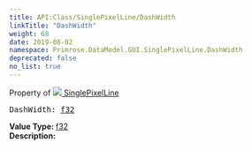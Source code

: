 ```yaml
---
title: API:Class/SinglePixelLine/DashWidth
linkTitle: "DashWidth"
weight: 68
date: 2019-08-02
namespace: Primrose.DataModel.GUI.SinglePixelLine.DashWidth
deprecated: false
no_list: true
---
```

Property of <a href="/docs/api-reference/Class/SinglePixelLine"><img src="/icons/silk/frame.png"/>&nbsp;SinglePixelLine</a>
<pre class="method-declaration">
DashWidth: <a class="type" href="/docs/api-reference/System/Primitives#single">f32</a></pre>
<b>Value Type: </b>
<a class="type" href="/docs/api-reference/System/Primitives#single">f32</a>
<br/>
<b>Description: </b>